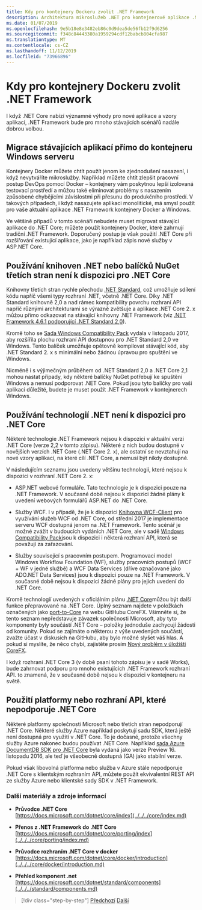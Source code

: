 ```yaml
---
title: Kdy pro kontejnery Dockeru zvolit .NET Framework
description: Architektura mikroslužeb .NET pro kontejnerové aplikace .NET | Kdy zvolit .NET Framework pro kontejnery Docker
ms.date: 01/07/2019
ms.openlocfilehash: 9e5b18e8e3482eb86c0d9dea5de56fb12f9d6256
ms.sourcegitcommit: f348c84443380a1959294cdf12babcb804cfa987
ms.translationtype: MT
ms.contentlocale: cs-CZ
ms.lasthandoff: 11/12/2019
ms.locfileid: "73966896"
---
```

# <a name="when-to-choose-net-framework-for-docker-containers"></a>Kdy pro kontejnery Dockeru zvolit .NET Framework

I když .NET Core nabízí významné výhody pro nové aplikace a vzory aplikací, .NET Framework bude pro mnoho stávajících scénářů nadále dobrou volbou.

## <a name="migrating-existing-applications-directly-to-a-windows-server-container"></a>Migrace stávajících aplikací přímo do kontejneru Windows serveru

Kontejnery Docker můžete chtít použít jenom ke zjednodušení nasazení, i když nevytváříte mikroslužby. Například můžete chtít zlepšit pracovní postup DevOps pomocí Docker – kontejnery vám poskytnou lepší izolovaná testovací prostředí a můžou také eliminovat problémy s nasazením způsobené chybějícími závislostmi při přesunu do produkčního prostředí. V takových případech, i když nasazujete aplikaci monolitické, má smysl použít pro vaše aktuální aplikace .NET Framework kontejnery Docker a Windows.

Ve většině případů v tomto scénáři nebudete muset migrovat stávající aplikace do .NET Core; můžete použít kontejnery Docker, které zahrnují tradiční .NET Framework. Doporučený postup je však použití .NET Core při rozšiřování existující aplikace, jako je například zápis nové služby v ASP.NET Core.

## <a name="using-third-party-net-libraries-or-nuget-packages-not-available-for-net-core"></a>Používání knihoven .NET nebo balíčků NuGet třetích stran není k dispozici pro .NET Core

Knihovny třetích stran rychle přechodu [.NET Standard](../../../standard/net-standard.md), což umožňuje sdílení kódu napříč všemi typy rozhraní .NET, včetně .NET Core. Díky .NET Standard knihovně 2,0 a nad rámec kompatibility povrchu rozhraní API napříč různými architekturami se výrazně zvětšuje a aplikace .NET Core 2. x můžou přímo odkazovat na stávající knihovny .NET Framework (viz [.NET Framework 4.6.1 podporující .NET Standard 2,0](https://github.com/dotnet/standard/blob/master/docs/planning/netstandard-2.0/README.md#net-framework-461-supporting-net-standard-20)).

Kromě toho se [Sada Windows Compatibility Pack](../../../core/porting/windows-compat-pack.md) vydala v listopadu 2017, aby rozšířila plochu rozhraní API dostupnou pro .NET Standard 2,0 ve Windows. Tento balíček umožňuje opětovně kompilovat stávající kód, aby .NET Standard 2. x s minimální nebo žádnou úpravou pro spuštění ve Windows.

Nicméně i s výjimečným průběhem od .NET Standard 2,0 a .NET Core 2,1 mohou nastat případy, kdy některé balíčky NuGet potřebují ke spuštění Windows a nemusí podporovat .NET Core. Pokud jsou tyto balíčky pro vaši aplikaci důležité, budete je muset použít .NET Framework v kontejnerech Windows.

## <a name="using-net-technologies-not-available-for-net-core"></a>Používání technologií .NET není k dispozici pro .NET Core

Některé technologie .NET Framework nejsou k dispozici v aktuální verzi .NET Core (verze 2,2 v tomto zápisu). Některé z nich budou dostupné v novějších verzích .NET Core (.NET Core 2. x), ale ostatní se nevztahují na nové vzory aplikací, na které cílí .NET Core, a nemusí být nikdy dostupné.

V následujícím seznamu jsou uvedeny většinu technologií, které nejsou k dispozici v rozhraní .NET Core 2. x:

- ASP.NET webové formuláře. Tato technologie je k dispozici pouze na .NET Framework. V současné době nejsou k dispozici žádné plány k uvedení webových formulářů ASP.NET do .NET Core.

- Služby WCF. I v případě, že je k dispozici [Knihovna WCF-Client](https://github.com/dotnet/wcf) pro využívání služeb WCF od .NET Core, od střední 2017 je implementace serveru WCF dostupná jenom na .NET Framework. Tento scénář je možné zvážit v budoucích vydáních .NET Core, ale v sadě [Windows Compatibility Pack](../../../core/porting/windows-compat-pack.md)jsou k dispozici i některá rozhraní API, která se považují za zařazování.

- Služby související s pracovním postupem. Programovací model Windows Workflow Foundation (WF), služby pracovních postupů (WCF + WF v jedné službě) a WCF Data Services (dříve označované jako ADO.NET Data Services) jsou k dispozici pouze na .NET Framework. V současné době nejsou k dispozici žádné plány pro jejich uvedení do .NET Core.

Kromě technologií uvedených v oficiálním plánu [.NET Core](https://github.com/aspnet/Home/wiki/Roadmap)můžou být další funkce přepravované na .NET Core. Úplný seznam najdete v položkách označených jako [port-to-Core](https://github.com/dotnet/corefx/issues?q=is%3Aopen+is%3Aissue+label%3Aport-to-core) na webu GitHubu CoreFX. Všimněte si, že tento seznam nepředstavuje závazek společnosti Microsoft, aby tyto komponenty byly součástí .NET Core – položky jednoduše zachycují žádosti od komunity. Pokud se zajímáte o některou z výše uvedených součástí, zvažte účast v diskusích na GitHubu, aby bylo možné slyšet váš hlas. A pokud si myslíte, že něco chybí, zajistěte prosím [Nový problém v úložišti CoreFX](https://github.com/dotnet/corefx/issues/new).

I když rozhraní .NET Core 3 (v době psaní tohoto zápisu je v sadě Works), bude zahrnovat podporu pro mnoho existujících .NET Framework rozhraní API. to znamená, že v současné době nejsou k dispozici v kontejneru na světě.

## <a name="using-a-platform-or-api-that-does-not-support-net-core"></a>Použití platformy nebo rozhraní API, které nepodporuje .NET Core

Některé platformy společnosti Microsoft nebo třetích stran nepodporují .NET Core. Některé služby Azure například poskytují sadu SDK, která ještě není dostupná pro využití v .NET Core. To je dočasné, protože všechny služby Azure nakonec budou používat .NET Core. Například [sada Azure DocumentDB SDK pro .NET Core](https://www.nuget.org/packages/Microsoft.Azure.DocumentDB.Core) byla vydaná jako verze Preview 16. listopadu 2016, ale teď je všeobecně dostupná (GA) jako stabilní verze.

Pokud však libovolná platforma nebo služba v Azure stále nepodporuje .NET Core s klientským rozhraním API, můžete použít ekvivalentní REST API ze služby Azure nebo klientské sady SDK v .NET Framework.

### <a name="additional-resources"></a>Další materiály a zdroje informací

- **Průvodce .NET Core** \
  [https://docs.microsoft.com/dotnet/core/index](../../../core/index.md)

- **Přenos z .NET Framework do .NET Core** \
  [https://docs.microsoft.com/dotnet/core/porting/index](../../../core/porting/index.md)

- **Průvodce rozhraním .NET Core v docker** \
  [https://docs.microsoft.com/dotnet/core/docker/introduction](../../../core/docker/introduction.md)

- **Přehled komponent .net** \
  [https://docs.microsoft.com/dotnet/standard/components](../../../standard/components.md)

>[!div class="step-by-step"]
>[Předchozí](net-core-container-scenarios.md)
>[Další](container-framework-choice-factors.md)
